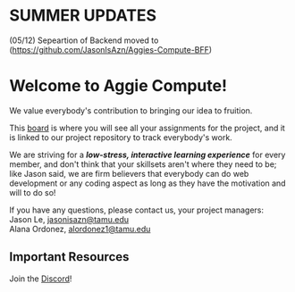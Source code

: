 # SUMMER UPDATES
(05/12) Sepeartion of Backend moved to (https://github.com/JasonIsAzn/Aggies-Compute-BFF)




# Welcome to Aggie Compute!
We value everybody's contribution to bringing our idea to fruition. 

This [board](https://github.com/orgs/aggie-coding-club/projects/4) is where you will see all your assignments for the project, and it is linked to our project repository to track everybody's work.

We are striving for a **_low-stress, interactive learning experience_** for every member, and don't think that your skillsets aren't where they need to be; like Jason said, we are firm believers that everybody can do web development or any coding aspect as long as they have the motivation and will to do so!

If you have any questions, please contact us, your project managers: </br >
Jason Le, jasonisazn@tamu.edu</br >
Alana Ordonez, alordonez1@tamu.edu 

## Important Resources
Join the [Discord](https://discord.gg/8eDhEfzh)!
